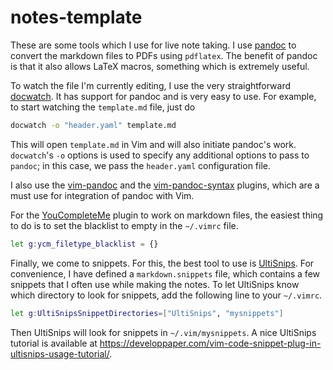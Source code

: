 # notes-template
These are some tools which I use for live note taking. I use [pandoc](https://pandoc.org/) to convert the markdown files to PDFs using `pdflatex`. The benefit of pandoc is that it also allows LaTeX macros, something which is extremely useful.

To watch the file I'm currently editing, I use the very straightforward [docwatch](https://github.com/elcorto/docwatch). It has support for pandoc and is very easy to use. For example, to start watching the `template.md` file, just do 
```bash
docwatch -o "header.yaml" template.md
```
This will open `template.md` in Vim and will also initiate pandoc's work. `docwatch`'s `-o` options is used to specify any additional options to pass to `pandoc`; in this case, we pass the `header.yaml` configuration file.

I also use the [vim-pandoc](https://github.com/vim-pandoc/vim-pandoc) and the [vim-pandoc-syntax](https://github.com/vim-pandoc/vim-pandoc-syntax) plugins, which are a must use for integration of pandoc with Vim.

For the [YouCompleteMe](https://github.com/ycm-core/YouCompleteMe) plugin to work on markdown files, the easiest thing to do is to set the blacklist to empty in the `~/.vimrc` file. 

```bash
let g:ycm_filetype_blacklist = {}
```

Finally, we come to snippets. For this, the best tool to use is [UltiSnips](https://github.com/SirVer/ultisnips). For convenience, I have defined a `markdown.snippets` file, which contains a few snippets that I often use while making the notes. To let UltiSnips know which directory to look for snippets, add the following line to your `~/.vimrc`.

```bash
let g:UltiSnipsSnippetDirectories=["UltiSnips", "mysnippets"]
```

Then UltiSnips will look for snippets in `~/.vim/mysnippets`. A nice UltiSnips tutorial is available at https://developpaper.com/vim-code-snippet-plug-in-ultisnips-usage-tutorial/.
